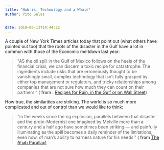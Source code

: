 ```yaml
---
title: "Hubris, Technology and a Whale"
author: Pito Salas


date: 2010-06-13T14:44:22
---
```




A couple of New York Times articles today that point out (what others have
pointed out too) that the roots of the disaster in the Gulf have a lot in
common with those of the Economic meltdown last year:

> "AS the oil spill in the Gulf of Mexico follows on the heels of the
> financial crisis, we can discern a toxic recipe for catastrophe. The
> ingredients include risks that are erroneously thought to be vanishingly
> small, complex technology that isn’t fully grasped by either top management
> or regulators, and tricky relationships among companies that are not sure
> how much they can count on their partners." ( **from** : [Recipes for Ruin,
> in the Gulf or on Wall
> Street](<http://www.nytimes.com/2010/06/13/business/13view.html?ref=business>))

How true, the similarities are striking. The world is so much more complicated
and out of control than we would like to think:

> "In the weeks since the rig explosion, parallels between that disaster and
> the proto-Modernist one imagined by Melville more than a century and a half
> ago have sometimes been striking — and painfully illuminating as the spill
> becomes a daily reminder of the limitations, even now, of man’s ability to
> harness nature for his needs." ( **from** [The Ahab
> Parallax)](<http://www.nytimes.com/2010/06/13/weekinreview/13kennedy.html?ref=weekinreview>)


